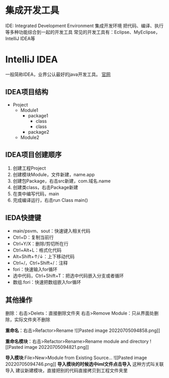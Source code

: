 # 集成开发工具
IDE: Integrated Development Environment 集成开发环境
把代码、编译、执行等多种功能综合到一起的开发工具
常见的开发工具有：Eclipse、MyEclipse，IntelliJ IDEA等

# IntelliJ IDEA
一般简称IDEA，业界公认最好的java开发工具。
[官网](https://www.jetbrains.com/idea/)

## IDEA项目结构
- Project
	- Module1
		- package1
			- class
			- class
		- package2
	- Module2

## IDEA项目创建顺序
1. 创建工程Project
2. 创建模块Module，文件新建，name.app
3. 创建包Package，右击src新建，com.域名.name
4. 创建类class，右击Package新建
5. 在类中编写代码，main
6. 完成编译运行，右击run Class main()

## IEDA快捷键
- main/psvm、sout：快速键入相关代码
- Ctrl+D：复制当前行
- Ctrl+Y/X：删除/剪切所在行
- Ctrl+Alt+L：格式化代码
- Alt+Shift+↑/↓：上下移动代码
- Ctrl+/，Ctrl+Shift+/：注释
- fori：快速输入for循环
- 选中代码，Ctrl+Shift+T：把选中代码嵌入分支或者循环
- 数组.fori：快速把数组嵌入for循环

## 其他操作
删除：右击>Delets：直接删除文件夹
右击>Remove Module：只从界面处删除，实际文件夹不删除

**重命名**：右击>Refactor>Rename
![[Pasted image 20220705094858.png]]

**重命名模块**：右击>Refactor>Rename>Rename module and directory
![[Pasted image 20220705094821.png]]


**导入模块**:File>New>Module from Existing Source…
![[Pasted image 20220705094746.png]]
**导入模块的时候选中iml文件点击导入**
这种方式叫关联导入
建议新建模块，直接把别的代码直接拷贝到工程文件夹里